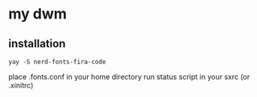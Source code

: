# my dwm

## installation

```
yay -S nerd-fonts-fira-code
```

place .fonts.conf in your home directory
run status script in your sxrc (or .xinitrc)
